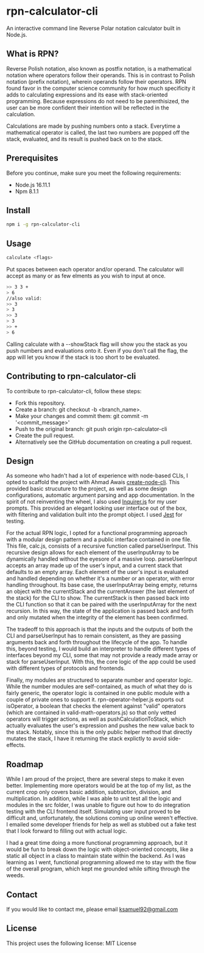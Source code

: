 # rpn-calculator-cli

An interactive command line Reverse Polar notation calculator built in Node.js.

## What is RPN?

Reverse Polish notation, also known as postfix notation, is a mathematical notation where operators follow their operands. This is in contrast to Polish notation (prefix notation), wherein operands follow their operators. RPN found favor in the computer science community for how much specificity it adds to calculating expressions and its ease with stack-oriented programming. Because expressions do not need to be parenthisized, the user can be more confident their intention will be reflected in the calculation.

Calculations are made by pushing numbers onto a stack. Everytime a mathematical operator is called, the last two numbers are popped off the stack, evaluated, and its result is pushed back on to the stack.

## Prerequisites

Before you continue, make sure you meet the following requirements:

-   Node.js 16.11.1
-   Npm 8.1.1

## Install

```bash
npm i -g rpn-calculator-cli
```

## Usage

```bash
calculate <flags>
```

Put spaces between each operator and/or operand. The calculator will accept as many or as few elments as you wish to input at once.

```bash
>> 3 3 +
> 6
//also valid:
>> 3
> 3
>> 3
> 3
>> +
> 6
```

Calling calculate with a --showStack flag will show you the stack as you push numbers and evaluations onto it. Even if you don't call the flag, the app will let you know if the stack is too short to be evaluated.

## Contributing to rpn-calculator-cli

To contribute to rpn-calculator-cli, follow these steps:

-   Fork this repository.
-   Create a branch: git checkout -b <branch_name>.
-   Make your changes and commit them: git commit -m '<commit_message>'
-   Push to the original branch: git push origin rpn-calculator-cli
-   Create the pull request.
-   Alternatively see the GitHub documentation on creating a pull request.

## Design

As someone who hadn't had a lot of experience with node-based CLIs, I opted to scaffold the project with Ahmad Awais [create-node-cli](https://github.com/ahmadawais/create-node-cli). This provided basic strucuture to the project, as well as some design configurations, automatic argument parsing and app documentation. In the spirit of not reinventing the wheel, I also used [Inquirer.js](https://www.npmjs.com/package/inquirer) for my user prompts. This provided an elegant looking user interface out of the box, with filtering and validation built into the prompt object. I used [Jest](https://github.com/facebook/jest) for testing.

For the actual RPN logic, I opted for a functional programming approach with a modular design pattern and a public interface contained in one file. This file, calc.js, consists of a recursive function called parseUserInput. This recursive design allows for each element of the userInputArray to be dynamically handled without the eyesore of a massive loop. parseUserInput accepts an array made up of the user's input, and a current stack that defaults to an empty array. Each element of the user's input is evaluated and handled depending on whether it's a number or an operator, with error handling throughout. Its base case, the userInputArray being empty, returns an object with the currentStack and the currentAnswer (the last element of the stack) for the CLI to show. The currentStack is then passed back into the CLI function so that it can be paired with the userInputArray for the next recursion. In this way, the state of the application is passed back and forth and only mutated when the integrity of the element has been confirmed.

The tradeoff to this approach is that the inputs and the outputs of both the CLI and parseUserInput has to remain consistent, as they are passing arguments back and forth throughout the lifecycle of the app. To handle this, beyond testing, I would build an interpreter to handle different types of interfaces beyond my CLI, some that may not provide a ready made array or stack for parseUserInput. With this, the core logic of the app could be used with different types of protocols and frontends.

Finally, my modules are structured to separate number and operator logic. While the number modules are self-contained, as much of what they do is fairly generic, the operator logic is contained in one public module with a couple of private ones to support it. rpn-operator-helper.js exports out isOperator, a boolean that checks the element against "valid" operators (which are contained in valid-math-operators.js) so that only vetted operators will trigger actions, as well as pushCalculationToStack, which actually evaluates the user's expression and pushes the new value back to the stack. Notably, since this is the only public helper method that directly mutates the stack, I have it returning the stack explictly to avoid side-effects.

## Roadmap

While I am proud of the project, there are several steps to make it even better. Implementing more operators would be at the top of my list, as the current crop only covers basic addition, subtraction, division, and multiplication. In addition, while I was able to unit test all the logic and modules in the src folder, I was unable to figure out how to do integration testing with the CLI frontend itself. Simulating user input proved to be difficult and, unfortunately, the solutions coming up online weren't effective. I emailed some developer friends for help as well as stubbed out a fake test that I look forward to filling out with actual logic. 

I had a great time doing a more functional programming approach, but it would be fun to break down the logic with object-oriented concepts, like a static all object in a class to maintain state within the backend. As I was learning as I went, functional programming allowed me to stay with the flow of the overall program, which kept me grounded while sifting through the weeds.

## Contact

If you would like to contact me, please email ksamuel92@gmail.com

## License

This project uses the following license: MIT License
